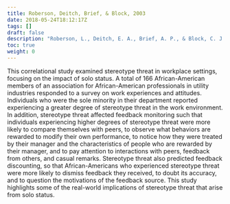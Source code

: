 ```yaml
---
title: Roberson, Deitch, Brief, & Block, 2003
date: 2018-05-24T18:12:17Z
tags: []
draft: false
description: "Roberson, L., Deitch, E. A., Brief, A. P., & Block, C. J. (2003). Stereotype threat and feedback seeking in the workplace. *Journal of Vocational Behavior, 62,* 176-188."
toc: true
weight: 0
---
```


This correlational study examined stereotype threat in workplace settings, focusing on the impact of solo status. A total of 166 African-American members of an association for African-American professionals in utility industries responded to a survey on work experiences and attitudes. Individuals who were the sole minority in their department reported experiencing a greater degree of stereotype threat in the work environment. In addition, stereotype threat affected feedback monitoring such that individuals experiencing higher degrees of stereotype threat were more likely to compare themselves with peers, to observe what behaviors are rewarded to modify their own performance, to notice how they were treated by their manager and the characteristics of people who are rewarded by their manager, and to pay attention to interactions with peers, feedback from others, and casual remarks. Stereotype threat also predicted feedback discounting, so that African-Americans who experienced stereotype threat were more likely to dismiss feedback they received, to doubt its accuracy, and to question the motivations of the feedback source. This study highlights some of the real-world implications of stereotype threat that arise from solo status.
